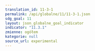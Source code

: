 ```yaml
---
translation_id: 11-3-1
permalink: /api/globalne/11/11-3-1.json
sdg_goal: 11
layout: json_globalne_goal_indicator
indicator: "11.3.1"
zmienne: ogółem
kategorie: null
source_url: experimental
---
```

